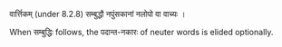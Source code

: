 

 वार्त्तिकम् (under 8.2.8) सम्बुद्धौ नपुंसकानां नलोपो वा वाच्यः । 


When सम्बुद्धिः follows, the पदान्त-नकारः of neuter words is elided optionally. 



